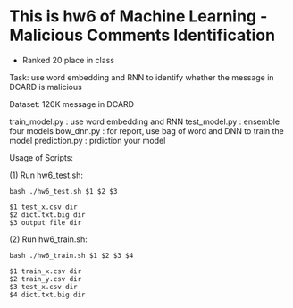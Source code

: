 # This is hw6  of Machine Learning - Malicious Comments Identification
* Ranked 20 place in class

Task: use word embedding and RNN to identify whether the message in DCARD is malicious

Dataset: 120K message in DCARD

train_model.py :  use word embedding and RNN
test_model.py : ensemble four models
bow_dnn.py : for report, use bag of word and DNN to train the model
prediction.py : prdiction your model 
    
Usage of Scripts:

(1) Run hw6_test.sh:

    bash ./hw6_test.sh $1 $2 $3

    $1 test_x.csv dir
    $2 dict.txt.big dir
    $3 output file dir

(2) Run hw6_train.sh:

    bash ./hw6_train.sh $1 $2 $3 $4
    
    $1 train_x.csv dir
    $2 train_y.csv dir
    $3 test_x.csv dir
    $4 dict.txt.big dir
